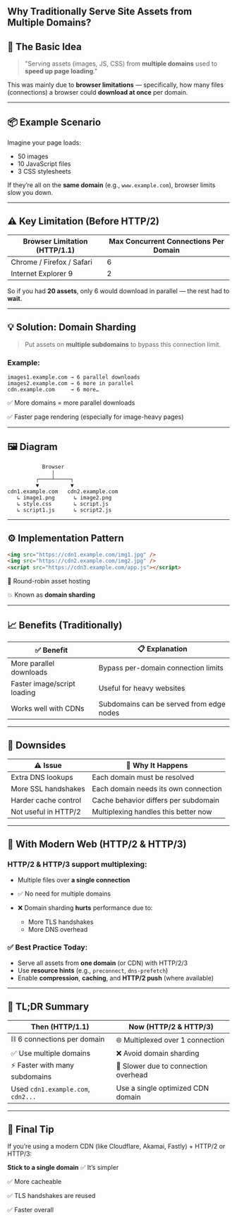 ## Why Traditionally Serve Site Assets from Multiple Domains?

## 🧠 The Basic Idea

> "Serving assets (images, JS, CSS) from **multiple domains** used to **speed up page loading**."

This was mainly due to **browser limitations** — specifically, how many files (connections) a browser could **download at once** per domain.

---

## 📦 Example Scenario

Imagine your page loads:

* 50 images
* 10 JavaScript files
* 3 CSS stylesheets

If they’re all on the **same domain** (e.g., `www.example.com`), browser limits slow you down.

---

## ⚠️ Key Limitation (Before HTTP/2)

| Browser Limitation (HTTP/1.1) | Max Concurrent Connections Per Domain |
| ----------------------------- | ------------------------------------- |
| Chrome / Firefox / Safari     | 6                                     |
| Internet Explorer 9           | 2                                     |

So if you had **20 assets**, only 6 would download in parallel — the rest had to **wait**.

---

## 💡 Solution: Domain Sharding

> Put assets on **multiple subdomains** to bypass this connection limit.

### Example:

```text
images1.example.com → 6 parallel downloads  
images2.example.com → 6 more in parallel  
cdn.example.com     → 6 more…
```

✅ More domains = more parallel downloads

✅ Faster page rendering (especially for image-heavy pages)

---

## 🖼️ Diagram

```
           Browser
              |
         ┌────┴─────┐
         ▼          ▼
cdn1.example.com   cdn2.example.com
   ↳ image1.png      ↳ image2.png
   ↳ style.css       ↳ script.js
   ↳ script1.js      ↳ script2.js
```

---

## ⚙️ Implementation Pattern

```html
<img src="https://cdn1.example.com/img1.jpg" />
<img src="https://cdn2.example.com/img2.jpg" />
<script src="https://cdn3.example.com/app.js"></script>
```

🔁 Round-robin asset hosting

💥 Known as **domain sharding**

---

## 📈 Benefits (Traditionally)

| ✅ Benefit                   | 📋 Explanation                           |
| --------------------------- | ---------------------------------------- |
| More parallel downloads     | Bypass per-domain connection limits      |
| Faster image/script loading | Useful for heavy websites                |
| Works well with CDNs        | Subdomains can be served from edge nodes |

---

## 🚧 Downsides

| ⚠️ Issue             | 🧨 Why It Happens                    |
| -------------------- | ------------------------------------ |
| Extra DNS lookups    | Each domain must be resolved         |
| More SSL handshakes  | Each domain needs its own connection |
| Harder cache control | Cache behavior differs per subdomain |
| Not useful in HTTP/2 | Multiplexing handles this better now |

---

## 🔄 With Modern Web (HTTP/2 & HTTP/3)

### HTTP/2 & HTTP/3 support **multiplexing**:

* Multiple files over **a single connection**
* ✅ No need for multiple domains
* ❌ Domain sharding **hurts** performance due to:

  * More TLS handshakes
  * More DNS overhead

### ✅ Best Practice Today:

* Serve all assets from **one domain** (or CDN) with HTTP/2/3
* Use **resource hints** (e.g., `preconnect`, `dns-prefetch`)
* Enable **compression**, **caching**, and **HTTP/2 push** (where available)

---

## 🏁 TL;DR Summary

| Then (HTTP/1.1)                    | Now (HTTP/2 & HTTP/3)                |
| ---------------------------------- | ------------------------------------ |
| ⛓️ 6 connections per domain        | 🌐 Multiplexed over 1 connection     |
| ✅ Use multiple domains             | ❌ Avoid domain sharding              |
| ⚡ Faster with many subdomains      | 🐢 Slower due to connection overhead |
| Used `cdn1.example.com`, `cdn2...` | Use a single optimized CDN domain    |

---

## 💬 Final Tip

If you’re using a modern CDN (like Cloudflare, Akamai, Fastly) + HTTP/2 or HTTP/3:

**Stick to a single domain**
✅ It’s simpler

✅ More cacheable

✅ TLS handshakes are reused

✅ Faster overall